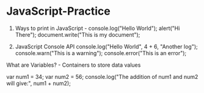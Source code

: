 # JavaScript-Practice

1. Ways to print in JavaScript -
console.log("Hello World");
alert("Hi There");
document.write("This is my document");

2. JavaScript Console API
console.log("Hello World", 4 + 6, "Another log");
console.warn("This is a warning");
console.error("This is an error");

What are Variables? - Containers to store data values

var num1 = 34;
var num2 = 56;
console.log("The addition of num1 and num2 will give:", num1 + num2);
